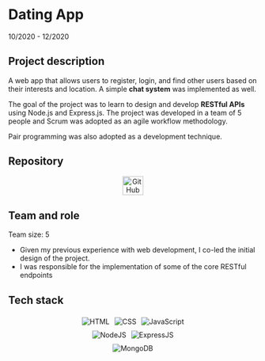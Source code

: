# Dating App

10/2020 - 12/2020

## Project description

A web app that allows users to register, login, and find other users based on their interests and location. A simple **chat system** was implemented as well.

The goal of the project was to learn to design and develop **RESTful APIs** using Node.js and Express.js. The project was developed in a team of 5 people and Scrum was adopted as an agile workflow methodology.

Pair programming was also adopted as a development technique.

## Repository

<center>
  <div style="display: flex; flex-direction: row; justify-content: center; align-items: center; flex-wrap: wrap;">
  <a href="https://github.com/vicentinileonardo/dating-app" target="_blank" class="btn">
  <img src="/img/icons8-github-90.png" alt="GitHub" width="80%" height=auto>
  </a>
  </div>
</center>

## Team and role

Team size: 5

+ Given my previous experience with web development, I co-led the initial design of the project. <br>
+ I was responsible for the implementation of some of the core RESTful endpoints <br>

## Tech stack

<center>
  <div style="display: flex; flex-direction: row; justify-content: center; align-items: center; flex-wrap: wrap;">
  <img src="https://img.shields.io/badge/HTML5-E34F26?style=for-the-badge&logo=html5&logoColor=white" alt="HTML" style="margin: 5px;">
  <img src="https://img.shields.io/badge/CSS3-1572B6?style=for-the-badge&logo=css3&logoColor=white" alt="CSS" style="margin: 5px;">
  <img src="https://img.shields.io/badge/JavaScript-323330?style=for-the-badge&logo=javascript&logoColor=F7DF1E" alt="JavaScript" style="margin: 5px;">
  </div>
</center>

<center>
  <div style="display: flex; flex-direction: row; justify-content: center; align-items: center; flex-wrap: wrap;">
  <img src="https://img.shields.io/badge/Node.js-339933?style=for-the-badge&logo=nodedotjs&logoColor=white" alt="NodeJS" style="margin: 5px;">
  <img src="https://img.shields.io/badge/Express.js-000000?style=for-the-badge&logo=express&logoColor=white" alt="ExpressJS" style="margin: 5px;">
  </div>
</center>

<center>
  <div style="display: flex; flex-direction: row; justify-content: center; align-items: center; flex-wrap: wrap;">
  <img src="https://img.shields.io/badge/MongoDB-4EA94B?style=for-the-badge&logo=mongodb&logoColor=white" alt="MongoDB" style="margin: 5px;">
  </div>
</center>

<br>
